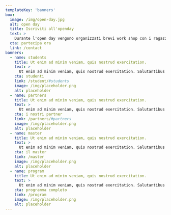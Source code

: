 ```yaml
---
templateKey: 'banners'
box:
  image: /img/open-day.jpg
  alt: open day
  title: Iscriviti all'openday
  text: >
    Durante l'open day vengono organizzati brevi work shop con i ragazzi del master che ti aiuteranno a creare il tuo primo gioco
  cta: partecipa ora
  link: /contact
banners:
  - name: students
    title: Ut enim ad minim veniam, quis nostrud exercitation.
    text: >
      Ut enim ad minim veniam, quis nostrud exercitation. Salutantibus vitae elit libero, a pharetra augue. Curabitur blandit tempus ardua ridiculus sed magna. Praeterea iter est quasdam res quas ex communi.
    cta: studenti
    link: /student/#students
    image: /img/placeholder.png
    alt: placeholder
  - name: partners
    title: Ut enim ad minim veniam, quis nostrud exercitation.
    text: >
      Ut enim ad minim veniam, quis nostrud exercitation. Salutantibus vitae elit libero, a pharetra augue. Curabitur blandit tempus ardua ridiculus sed magna. Praeterea iter est quasdam res quas ex communi.
    cta: i nostri partner
    link: /partners/#partners
    image: /img/placeholder.png
    alt: placeholder
  - name: master
    title: Ut enim ad minim veniam, quis nostrud exercitation.
    text: >
      Ut enim ad minim veniam, quis nostrud exercitation. Salutantibus vitae elit libero, a pharetra augue. Curabitur blandit tempus ardua ridiculus sed magna. Praeterea iter est quasdam res quas ex communi.
    cta: il master
    link: /master
    image: /img/placeholder.png
    alt: placeholder
  - name: program
    title: Ut enim ad minim veniam, quis nostrud exercitation.
    text: >
      Ut enim ad minim veniam, quis nostrud exercitation. Salutantibus vitae elit libero, a pharetra augue. Curabitur blandit tempus ardua ridiculus sed magna. Praeterea iter est quasdam res quas ex communi.
    cta: programma completo
    link: /program
    image: /img/placeholder.png
    alt: placeholder
---
```

